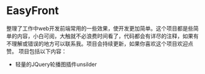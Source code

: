 # EasyFront
整理了工作中web开发前端常用的一些效果，使开发更加简单。这个项目都是些简单的内容，小白可阅，大触就不必浪费时间看了，代码都会有详尽的注释，如果有不理解或错误的地方可以联系我。项目会持续更新，如果你喜欢这个项目欢迎点赞。
项目包括以下内容：
- 轻量的JQuery轮播图插件unsilder